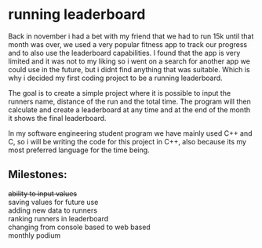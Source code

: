 # running leaderboard

Back in november i had a bet with my friend that we had to run 15k until that month was over, we used a very popular fitness app to track our progress and to also use the leaderboard capabilities. I found that the app is very limited and it was not to my liking so i went on a search for another app we could use in the future, but i didnt find anything that was suitable. Which is why i decided my first coding project to be a running leaderboard.

The goal is to create a simple project where it is possible to input the runners name, distance of the run and the total time. The program will then calculate and create a leaderboard at any time and at the end of the month it shows the final leaderboard. 

In my software engineering student program we have mainly used C++ and C, so i will be writing the code for this project in C++, also because its my most preferred language for the time being.  

  
## Milestones:  
~~ability to input values~~  
saving values for future use  
adding new data to runners  
ranking runners in leaderboard  
changing from console based to web based  
monthly podium

